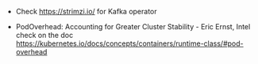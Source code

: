 * Check https://strimzi.io/ for Kafka operator


- PodOverhead: Accounting for Greater Cluster Stability - Eric Ernst, Intel
 check on the doc https://kubernetes.io/docs/concepts/containers/runtime-class/#pod-overhead